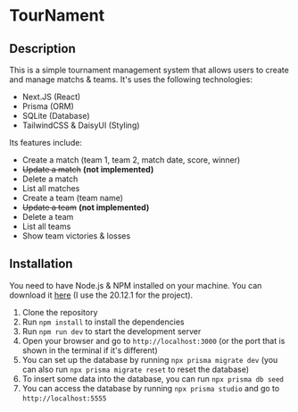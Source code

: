 # TourNament #
## Description ##
This is a simple tournament management system that allows users to create and manage matchs & teams.
It's uses the following technologies:
- Next.JS (React)
- Prisma (ORM)
- SQLite (Database)
- TailwindCSS & DaisyUI (Styling)

Its features include:
- Create a match (team 1, team 2, match date, score, winner) 
- ~~Update a match~~ **(not implemented)**
- Delete a match
- List all matches
- Create a team (team name)
- ~~Update a team~~ **(not implemented)**
- Delete a team
- List all teams
- Show team victories & losses

## Installation ##
You need to have Node.js & NPM installed on your machine. You can download it [here](https://nodejs.org/en/download/) (I use the 20.12.1 for the project).

1. Clone the repository
2. Run `npm install` to install the dependencies
3. Run `npm run dev` to start the development server
4. Open your browser and go to `http://localhost:3000` (or the port that is shown in the terminal if it's different)
5. You can set up the database by running `npx prisma migrate dev` (you can also run `npx prisma migrate reset` to reset the database)
6. To insert some data into the database, you can run `npx prisma db seed`
7. You can access the database by running `npx prisma studio` and go to `http://localhost:5555`
